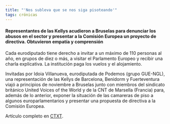 ```yaml
---
title: "'Nos subleva que se nos siga pisoteando'"
tags: crónicas
---
```

#### Representantes de las Kellys acudieron a Bruselas para denunciar los abusos en el sector y presentar a la Comisión Europea un proyecto de directiva. Obtuvieron empatía y comprensión

Cada eurodiputado tiene derecho a invitar a un máximo de 110 personas al año, en grupos de diez o más, a visitar el Parlamento Europeo y recibir una charla explicativa. La institución paga los vuelos y el alojamiento.

Invitadas por Idoia Villanueva, eurodiputada de Podemos (grupo GUE-NGL), una representación de las Kellys de Barcelona, Benidorm y Fuerteventura viajó a principios de noviembre a Bruselas junto con miembros del sindicato británico United Voices of the World y de la CNT de Marsella (Francia) para, además de lo anterior, exponer la situación de las camareras de piso a algunos europarlamentarios y presentar una propuesta de directiva a la Comisión Europea.

Artículo completo en [CTXT](https://ctxt.es/es/20191113/Politica/29431/kellys-camareras-de-piso-idoia-villanueva-comision-europea-elena-de-sus.htm).